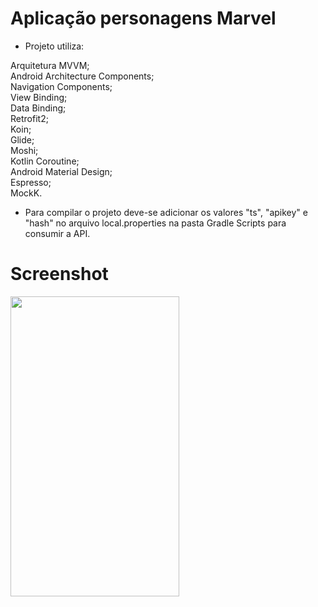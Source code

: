 # Aplicação personagens Marvel
- Projeto utiliza:</br>

Arquitetura MVVM;</br>
Android Architecture Components;</br>
Navigation Components;</br>
View Binding;</br>
Data Binding;</br>
Retrofit2;</br>
Koin;</br>
Glide;</br>
Moshi;</br>
Kotlin Coroutine;</br>
Android Material Design;</br>
Espresso;</br>
MockK.</br>

- Para compilar o projeto deve-se adicionar os valores "ts", "apikey" e "hash" no arquivo local.properties na pasta Gradle Scripts para consumir a API. </br>

# Screenshot

<img src="https://media.giphy.com/media/IdCp6UsWtRbaxmK9AP/giphy.gif" width="270" height="480" />
